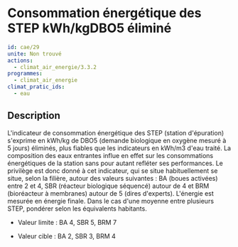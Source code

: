 # Consommation énergétique des STEP kWh/kgDBO5 éliminé
```yaml
id: cae/29
unite: Non trouvé
actions:
  - climat_air_energie/3.3.2
programmes:
  - climat_air_energie
climat_pratic_ids:
  - eau
```
## Description
L'indicateur de consommation énergétique des STEP (station d'épuration) s'exprime en kWh/kg de DBO5 (demande biologique en oxygène mesuré à 5 jours) éliminés, plus fiables que les indicateurs en kWh/m3 d'eau traité. La composition des eaux entrantes influe en effet sur les consommations énergétiques de la station sans pour autant refléter ses performances. Le privilège est donc donné à cet indicateur, qui se situe habituellement se situe, selon la filière, autour des valeurs suivantes : BA (boues activées) entre 2 et 4, SBR (réacteur biologique séquencé) autour de 4 et BRM (bioréacteur à membranes) autour de 5 (dires d'experts). L'énergie est mesurée en énergie finale. Dans le cas d'une moyenne entre plusieurs STEP, pondérer selon les équivalents habitants.

- Valeur limite : BA 4, SBR 5, BRM 7

- Valeur cible : BA 2, SBR 3, BRM 4





